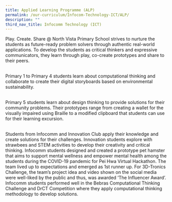 ```yaml
---
title: Applied Learning Programme (ALP)
permalink: /our-curriculum/Infocom-Technology-ICT/ALP/
description: ""
third_nav_title: Infocomm Technology (ICT)
---
```

Play. Create. Share @ North Vista Primary School strives to nurture the students as future-ready problem solvers through authentic real-world applications. To develop the students as critical thinkers and expressive communicators, they learn through play, co-create prototypes and share to their peers. <br><br>

Primary 1 to Primary 4 students learn about computational thinking and collaborate to create their digital storyboards based on environmental sustainability. <br><br>

Primary 5 students learn about design thinking to provide solutions for their community problems. Their prototypes range from creating a wallet for the visually impaired using Braille to a modified clipboard that students can use for their learning excursion. <br><br>

Students from Infocomm and Innovation Club apply their knowledge and create solutions for their challenges. Innovation students explore with strawbees and STEM activities to develop their creativity and critical thinking. Infocomm students designed and created a prototype pet hamster that aims to support mental wellness and empower mental health among the students during the COVID-19 pandemic for Pei Hwa Virtual Hackathon. The team lived up to expectations and emerged as 1st runner up. For 3D-Tronics Challenge, the team’s project idea and video shown on the social media were well-liked by the public and thus, was awarded ‘The Influencer Award’. Infocomm students performed well in the Bebras Computational Thinking Challenge and DrCT Competition where they apply computational thinking methodology to develop solutions. 
